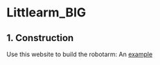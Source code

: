# Littlearm_BIG

## 1. Construction ##

Use this website to build the robotarm:
An [example](http://www.instructables.com/id/LittleArm-Big/  "Construcion of LittleArm_BIG")
